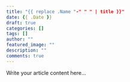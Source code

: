 ```yaml
---
title: "{{ replace .Name "-" " " | title }}"
date: {{ .Date }}
draft: true
categories: []
tags: []
author: ""
featured_image: ""
description: ""
comments: true
---
```


Write your article content here...
